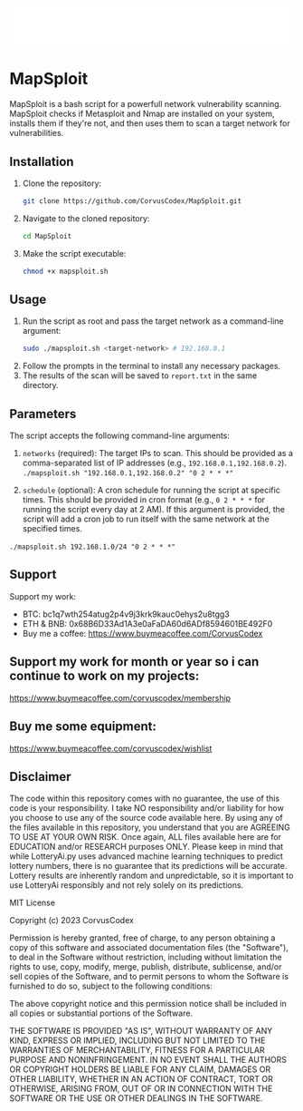 <p align="center">
  <img src="https://github.com/CorvusCodex/MapSploit/blob/main/MapSploit.png?raw=true">
</p>

# MapSploit

MapSploit is a bash script for a powerfull network vulnerability scanning. MapSploit checks if Metasploit and Nmap are installed on your system, installs them if they're not, and then uses them to scan a target network for vulnerabilities.

## Installation

1. Clone the repository:
    ```bash
    git clone https://github.com/CorvusCodex/MapSploit.git
    ```
2. Navigate to the cloned repository:
    ```bash
    cd MapSploit
    ```
3. Make the script executable:
    ```bash
    chmod +x mapsploit.sh
    ```

## Usage

1. Run the script as root and pass the target network as a command-line argument:
    ```bash
    sudo ./mapsploit.sh <target-network> # 192.168.0.1
    ```
2. Follow the prompts in the terminal to install any necessary packages.
3. The results of the scan will be saved to `report.txt` in the same directory.

## Parameters

The script accepts the following command-line arguments:

1. `networks` (required): The target IPs to scan. This should be provided as a comma-separated list of IP addresses (e.g., `192.168.0.1,192.168.0.2`). `./mapsploit.sh "192.168.0.1,192.168.0.2" "0 2 * * *"`

2. `schedule` (optional): A cron schedule for running the script at specific times. This should be provided in cron format (e.g., `0 2 * * *` for running the script every day at 2 AM). If this argument is provided, the script will add a cron job to run itself with the same network at the specified times.

`./mapsploit.sh 192.168.1.0/24 "0 2 * * *"`

## Support

Support my work:

- BTC: bc1q7wth254atug2p4v9j3krk9kauc0ehys2u8tgg3
- ETH & BNB: 0x68B6D33Ad1A3e0aFaDA60d6ADf8594601BE492F0
- Buy me a coffee: https://www.buymeacoffee.com/CorvusCodex

## Support my work for month or year so i can continue to work on my projects:
https://www.buymeacoffee.com/corvuscodex/membership

## Buy me some equipment:
https://www.buymeacoffee.com/corvuscodex/wishlist

## Disclaimer

The code within this repository comes with no guarantee, the use of this code is your responsibility. I take NO responsibility and/or liability for how you choose to use any of the source code available here. By using any of the files available in this repository, you understand that you are AGREEING TO USE AT YOUR OWN RISK. Once again, ALL files available here are for EDUCATION and/or RESEARCH purposes ONLY.
Please keep in mind that while LotteryAi.py uses advanced machine learning techniques to predict lottery numbers, there is no guarantee that its predictions will be accurate. Lottery results are inherently random and unpredictable, so it is important to use LotteryAi responsibly and not rely solely on its predictions.


MIT License

Copyright (c) 2023 CorvusCodex

Permission is hereby granted, free of charge, to any person obtaining a copy
of this software and associated documentation files (the "Software"), to deal
in the Software without restriction, including without limitation the rights
to use, copy, modify, merge, publish, distribute, sublicense, and/or sell
copies of the Software, and to permit persons to whom the Software is
furnished to do so, subject to the following conditions:

The above copyright notice and this permission notice shall be included in all
copies or substantial portions of the Software.

THE SOFTWARE IS PROVIDED "AS IS", WITHOUT WARRANTY OF ANY KIND, EXPRESS OR
IMPLIED, INCLUDING BUT NOT LIMITED TO THE WARRANTIES OF MERCHANTABILITY,
FITNESS FOR A PARTICULAR PURPOSE AND NONINFRINGEMENT. IN NO EVENT SHALL THE
AUTHORS OR COPYRIGHT HOLDERS BE LIABLE FOR ANY CLAIM, DAMAGES OR OTHER
LIABILITY, WHETHER IN AN ACTION OF CONTRACT, TORT OR OTHERWISE, ARISING FROM,
OUT OF OR IN CONNECTION WITH THE SOFTWARE OR THE USE OR OTHER DEALINGS IN THE
SOFTWARE.
